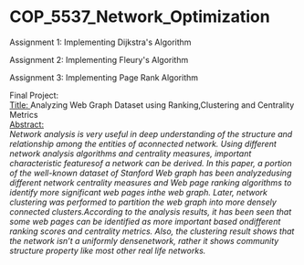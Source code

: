 # COP_5537_Network_Optimization

Assignment 1: Implementing Dijkstra's Algorithm

Assignment 2: Implementing Fleury's Algorithm

Assignment 3: Implementing Page Rank Algorithm

Final Project:  
<ins>Title: </ins>Analyzing Web Graph Dataset using Ranking,Clustering and Centrality Metrics  
<ins>Abstract: </ins>  
*Network  analysis  is  very  useful  in  deep  understanding  of  the  structure  and  relationship  among  the  entities  of  aconnected network. Using different network analysis algorithms and centrality measures, important characteristic featuresof a network can be derived. In this paper, a portion of the well-known dataset of Stanford Web graph has been analyzedusing  different  network  centrality  measures  and  Web  page  ranking  algorithms  to  identify  more  significant  web  pages  inthe web graph. Later, network clustering was performed to partition the web graph into more densely connected clusters.According  to  the  analysis  results,  it  has  been  seen  that  some  web  pages  can  be  identified  as  more  important  based  ondifferent ranking scores and centrality metrics. Also, the clustering result shows that the network isn’t a uniformly densenetwork,  rather  it  shows  community  structure  property  like  most  other  real  life  networks.*
